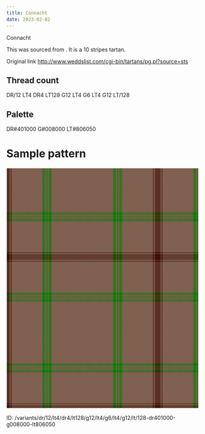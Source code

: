 ```yaml
---
title: Connacht
date: 2023-02-02
---
```

Connacht

This was sourced from <no value>.  It is a 10 stripes tartan.

Original link http://www.weddslist.com/cgi-bin/tartans/pg.pl?source=sts

## Thread count
DR/12 LT4 DR4 LT128 G12 LT4 G6 LT4 G12 LT/128

## Palette
DR#401000 G#008000 LT#806050

# Sample pattern

![Tartan detail](tartan.png "DR/12 LT4 DR4 LT128 G12 LT4 G6 LT4 G12 LT/128 tartan")

ID: /variants/dr/12/lt4/dr4/lt128/g12/lt4/g6/lt4/g12/lt/128-dr401000-g008000-lt806050